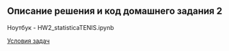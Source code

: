 ## Описание решения и код домашнего задания 2 

Ноутбук - HW2_statisticaTENIS.ipynb

[Условия задач](https://apps.skillfactory.ru/learning/course/course-v1:SkillFactory+MFTIBIO+SEP2023/block-v1:SkillFactory+MFTIBIO+SEP2023+type@sequential+block@c3705dcc3f704539ae81f7da3974921f/block-v1:SkillFactory+MFTIBIO+SEP2023+type@vertical+block@8aa084ae3dfc41f382cbd53f7e1cc3f7)
